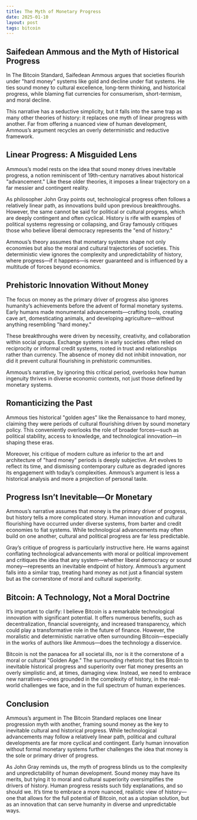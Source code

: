 ```yaml
---
title: The Myth of Monetary Progress
date: 2025-01-10
layout: post
tags: bitcoin
---
```


## Saifedean Ammous and the Myth of Historical Progress

In The Bitcoin Standard, Saifedean Ammous argues that societies flourish under "hard money" systems like gold and decline under fiat systems. He ties sound money to cultural excellence, long-term thinking, and historical progress, while blaming fiat currencies for consumerism, short-termism, and moral decline.

This narrative has a seductive simplicity, but it falls into the same trap as many other theories of history: it replaces one myth of linear progress with another. Far from offering a nuanced view of human development, Ammous’s argument recycles an overly deterministic and reductive framework.

## Linear Progress: A Misguided Lens

Ammous’s model rests on the idea that sound money drives inevitable progress, a notion reminiscent of 19th-century narratives about historical "advancement." Like these older theories, it imposes a linear trajectory on a far messier and contingent reality.

As philosopher John Gray points out, technological progress often follows a relatively linear path, as innovations build upon previous breakthroughs. However, the same cannot be said for political or cultural progress, which are deeply contingent and often cyclical. History is rife with examples of political systems regressing or collapsing, and Gray famously critiques those who believe liberal democracy represents the "end of history."

Ammous’s theory assumes that monetary systems shape not only economies but also the moral and cultural trajectories of societies. This deterministic view ignores the complexity and unpredictability of history, where progress—if it happens—is never guaranteed and is influenced by a multitude of forces beyond economics.

## Prehistoric Innovation Without Money

The focus on money as the primary driver of progress also ignores humanity’s achievements before the advent of formal monetary systems. Early humans made monumental advancements—crafting tools, creating cave art, domesticating animals, and developing agriculture—without anything resembling "hard money."

These breakthroughs were driven by necessity, creativity, and collaboration within social groups. Exchange systems in early societies often relied on reciprocity or informal credit systems, rooted in trust and relationships rather than currency. The absence of money did not inhibit innovation, nor did it prevent cultural flourishing in prehistoric communities.

Ammous’s narrative, by ignoring this critical period, overlooks how human ingenuity thrives in diverse economic contexts, not just those defined by monetary systems.

## Romanticizing the Past

Ammous ties historical "golden ages" like the Renaissance to hard money, claiming they were periods of cultural flourishing driven by sound monetary policy. This conveniently overlooks the role of broader forces—such as political stability, access to knowledge, and technological innovation—in shaping these eras.

Moreover, his critique of modern culture as inferior to the art and architecture of "hard money" periods is deeply subjective. Art evolves to reflect its time, and dismissing contemporary culture as degraded ignores its engagement with today’s complexities. Ammous’s argument is less a historical analysis and more a projection of personal taste.

## Progress Isn’t Inevitable—Or Monetary

Ammous’s narrative assumes that money is the primary driver of progress, but history tells a more complicated story. Human innovation and cultural flourishing have occurred under diverse systems, from barter and credit economies to fiat systems. While technological advancements may often build on one another, cultural and political progress are far less predictable.

Gray’s critique of progress is particularly instructive here. He warns against conflating technological advancements with moral or political improvement and critiques the idea that any system—whether liberal democracy or sound money—represents an inevitable endpoint of history. Ammous’s argument falls into a similar trap, treating hard money as not just a financial system but as the cornerstone of moral and cultural superiority.

## Bitcoin: A Technology, Not a Moral Doctrine

It’s important to clarify: I believe Bitcoin is a remarkable technological innovation with significant potential. It offers numerous benefits, such as decentralization, financial sovereignty, and increased transparency, which could play a transformative role in the future of finance. However, the moralistic and deterministic narrative often surrounding Bitcoin—especially in the works of authors like Ammous—does the technology a disservice.

Bitcoin is not the panacea for all societal ills, nor is it the cornerstone of a moral or cultural "Golden Age." The surrounding rhetoric that ties Bitcoin to inevitable historical progress and superiority over fiat money presents an overly simplistic and, at times, damaging view. Instead, we need to embrace new narratives—ones grounded in the complexity of history, in the real-world challenges we face, and in the full spectrum of human experiences.

## Conclusion

Ammous’s argument in The Bitcoin Standard replaces one linear progression myth with another, framing sound money as the key to inevitable cultural and historical progress. While technological advancements may follow a relatively linear path, political and cultural developments are far more cyclical and contingent. Early human innovation without formal monetary systems further challenges the idea that money is the sole or primary driver of progress.

As John Gray reminds us, the myth of progress blinds us to the complexity and unpredictability of human development. Sound money may have its merits, but tying it to moral and cultural superiority oversimplifies the drivers of history. Human progress resists such tidy explanations, and so should we. It’s time to embrace a more nuanced, realistic view of history—one that allows for the full potential of Bitcoin, not as a utopian solution, but as an innovation that can serve humanity in diverse and unpredictable ways.